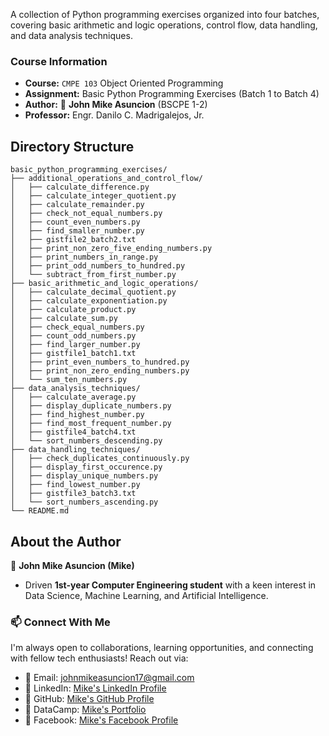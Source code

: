 A collection of Python programming exercises organized into four batches, covering basic arithmetic and logic operations, control flow, data handling, and data analysis techniques.

### Course Information

- **Course:** `CMPE 103` Object Oriented Programming
- **Assignment:** Basic Python Programming Exercises (Batch 1 to Batch 4)
- **Author:** :ninja: **John Mike Asuncion** (BSCPE 1-2)
- **Professor:** Engr. Danilo C. Madrigalejos, Jr.

## Directory Structure

```
basic_python_programming_exercises/
├── additional_operations_and_control_flow/
│   ├── calculate_difference.py
│   ├── calculate_integer_quotient.py
│   ├── calculate_remainder.py
│   ├── check_not_equal_numbers.py
│   ├── count_even_numbers.py
│   ├── find_smaller_number.py
│   ├── gistfile2_batch2.txt
│   ├── print_non_zero_five_ending_numbers.py
│   ├── print_numbers_in_range.py
│   ├── print_odd_numbers_to_hundred.py
│   └── subtract_from_first_number.py
├── basic_arithmetic_and_logic_operations/
│   ├── calculate_decimal_quotient.py
│   ├── calculate_exponentiation.py
│   ├── calculate_product.py
│   ├── calculate_sum.py
│   ├── check_equal_numbers.py
│   ├── count_odd_numbers.py
│   ├── find_larger_number.py
│   ├── gistfile1_batch1.txt
│   ├── print_even_numbers_to_hundred.py
│   ├── print_non_zero_ending_numbers.py
│   └── sum_ten_numbers.py
├── data_analysis_techniques/
│   ├── calculate_average.py
│   ├── display_duplicate_numbers.py
│   ├── find_highest_number.py
│   ├── find_most_frequent_number.py
│   ├── gistfile4_batch4.txt
│   └── sort_numbers_descending.py
├── data_handling_techniques/
│   ├── check_duplicates_continuously.py
│   ├── display_first_occurence.py
│   ├── display_unique_numbers.py
│   ├── find_lowest_number.py
│   ├── gistfile3_batch3.txt
│   └── sort_numbers_ascending.py
└── README.md
```

## About the Author

🥷 **John Mike Asuncion (Mike)**

- Driven **1st-year Computer Engineering student** with a keen interest in Data Science, Machine Learning, and Artificial Intelligence.

### 📫 Connect With Me
I'm always open to collaborations, learning opportunities, and connecting with fellow tech enthusiasts! Reach out via:  
- 📧 Email: [johnmikeasuncion17@gmail.com](mailto:johnmikeasuncion17@gmail.com)
- 🔗 LinkedIn: [Mike's LinkedIn Profile](https://www.linkedin.com/in/john-mike-asuncion-a44232320/)
- 🔗 GitHub: [Mike's GitHub Profile](https://github.com/johnmikx)
- 💼 DataCamp: [Mike's Portfolio](https://www.datacamp.com/portfolio/johnmikeasuncion17)
- 🔗 Facebook: [Mike's Facebook Profile](https://www.facebook.com/mikekaizennn)
